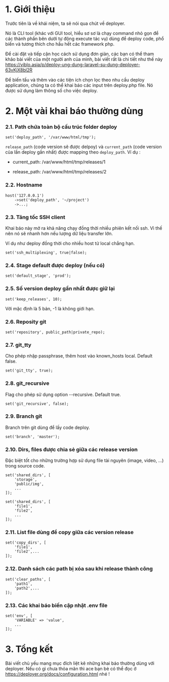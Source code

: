 # 1. Giới thiệu
Trước tiên là về khái niệm, ta sẽ nói qua chút về deployer.

Nó là CLI tool (khác với GUI tool, hiểu sơ sơ là chạy command nhỏ gọn để các thành phần bên dưới tự động execute tác vụ) dùng để deploy code, phổ biến và tương thích cho hầu hết các framework php. 

Để cài đặt và tiếp cận học cách sử dụng đơn giản, các bạn có thể tham khảo bài viết của một người anh của mình, bài viết rất là chi tiết như thế này https://viblo.asia/p/deploy-ung-dung-laravel-su-dung-deployer-63vKjX8bl2R

Để biến tấu và thêm vào các tiện ích chọn lọc theo nhu cầu deploy application, chúng ta có thể khai báo các input trên deploy.php file. Nó được sử dụng làm thông số cho việc deploy.

# 2. Một vài khai báo thường dùng
### 2.1. Path chứa toàn bộ cấu trúc folder deploy
```
set('deploy_path', '/var/www/html/tmp');
```
`release_path` (code version sẽ được delpoy) và `current_path` (code version của lần deploy gần nhất)  được mapping theo `deploy_path`. Ví dụ :

- current_path: /var/www/html/tmp/releases/1

- release_path: /var/www/html/tmp/releases/2
### 2.2. Hostname
```
host('127.0.0.1')
    ->set('deploy_path', '~/project')
    ->...;
```
### 2.3. Tăng tốc SSH client
Khai báo này mở ra khả năng chạy đồng thời nhiều phiên kết nối ssh. Vì thế nên nó sẽ nhanh hơn nếu lượng dữ liệu transfer lớn.

Ví dụ như deploy đồng thời cho nhiều host từ local chẳng hạn.
```
set('ssh_multiplexing', true|false);
```
### 2.4. Stage default được deploy (nếu có)
```
set('default_stage', 'prod');
```
### 2.5. Số version deploy gần nhất được giữ lại
```
set('keep_releases', 10);
```
Với mặc định là 5 bản,  -1 là không giới hạn.
### 2.6. Reposity git
```
set('repository', public_path|private_repo);
```
### 2.7. git_tty
Cho phép nhập passphrase, thêm host vào known_hosts local. Default false.

```
set('git_tty', true);
```
### 2.8. git_recursive
Flag cho phép sử dụng option --recursive. Default true.
```
set('git_recursive', false);
```
### 2.9. Branch git
Branch trên git dùng để lấy code deploy.
```
set('branch', 'master');
```
### 2.10. Dirs, files được chia sẻ giữa các release version
Đặc biệt tốt cho những trường hợp sử dụng file tài nguyên (image, video, ...) trong source code.
```
set('shared_dirs', [
    'storage',
    'public/img',
    ...
]);
```
```
set('shared_dirs', [
    'file1',
    'file2',
    ...
]);
```
### 2.11. List file dùng để copy giữa các version release
```
set('copy_dirs', [
    'file1',
    'file2',...
]);
```
### 2.12. Danh sách các path bị xóa sau khi release thành công
```
set('clear_paths', [
    'path1',
    'path2',...
]);
```
###  2.13. Các khai báo biến cập nhật .env file
```
set('env', [
    'VARIABLE' => 'value',
    ...
]);
```
# 3. Tổng kết
Bài viết chủ yếu mang mục đích liệt kê những khai báo thường dùng với deployer. Nếu có gì chưa thỏa mãn thì ace bạn bè có thể đọc ở https://deployer.org/docs/configuration.html nhé !
